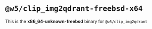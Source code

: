 # `@w5/clip_img2qdrant-freebsd-x64`

This is the **x86_64-unknown-freebsd** binary for `@w5/clip_img2qdrant`
